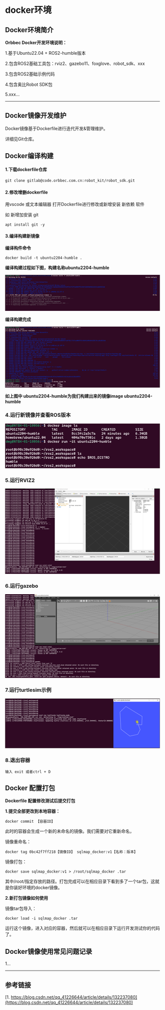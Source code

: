 # docker环境

## Docker环境简介

**Orbbec Docker开发环境说明：**

1.基于Ubuntu22.04 + ROS2-humble版本

2.包含ROS2基础工具包：rviz2、gazebo11、foxglove、robot_sdk、xxx

3.包含ROS2基础示例代码

4.包含奥比Robot SDK包

5.xxx...

---

## Docker镜像开发维护

Docker镜像基于Dockerfile进行迭代开发&管理维护。

详细见Git仓库。

## Docker编译构建

#### 1.下载dockerfile仓库

```
git clone gitlab@code.orbbec.com.cn:robot_kit/robot_sdk.git
```

#### 2.修改增删dockerfile

用vscode 或文本编辑器  打开Dockerfile进行修改或新增安装  新依赖 软件

如 新增加安装 git

```
apt install git -y
```

#### 3.编译构建新镜像

**编译构件命令**

```
docker build -t ubuntu2204-humble .
```

**编译构建过程如下图，构建名称ubuntu2204-humble**

![1703160270873](image/robot_env/1703160270873.png)

**编译构建完成**

![1703160277753](image/robot_env/1703160277753.png)

**如上图中 ubuntu2204-humble为我们构建出来的镜像image ubuntu2204-humble**

### **4.运行新镜像并查看ROS版本**

![1703160285254](image/robot_env/1703160285254.png)

### **5.运行RVIZ2**

![1703160293667](image/robot_env/1703160293667.png)

### **6.运行gazebo**

![1703160301349](image/robot_env/1703160301349.png)

### 7.运行turtlesim示例

![1703165376984](image/robot_env/1703165376984.png)

### 8.退出容器

```
输入 exit 或者ctrl + D
```

## Docker 配置打包

**Dockerfile 配置修改测试后提交打包**

**1.提交全部更改到本地容器：**

```
docker commit 【容器ID】
```

此时的容器会生成一个新的未命名的镜像。我们需要对它重新命名，

镜像重命名：

```
docker tag 0bc42f7ff218【镜像ID】 sqlmap_docker:v1【名称：版本】
```

镜像打包：

```
docker save sqlmap_docker:v1 > /root/sqlmap_docker .tar  
```

其中/root/指定存放的路径。打包完成可以在相应目录下看到多了一个tar包，这就是你装好环境的docker镜像。

**2.新打包镜像如何使用**

镜像tar包导入：

```
docker load -i sqlmap_docker .tar
```

运行这个镜像，进入对应的容器，然后就可以在相应目录下运行开发测试你的代码了。

## Docker镜像使用常见问题记录

1...

---

## 参考链接

[1. https://blog.csdn.net/qq_41226644/article/details/132237080](https://blog.csdn.net/qq_41226644/article/details/132237080)
